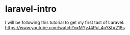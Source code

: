 # laravel-intro
I will be following this tutorial to get my first tast of Laravel: https://www.youtube.com/watch?v=MYyJ4PuL4pY&t=218s
